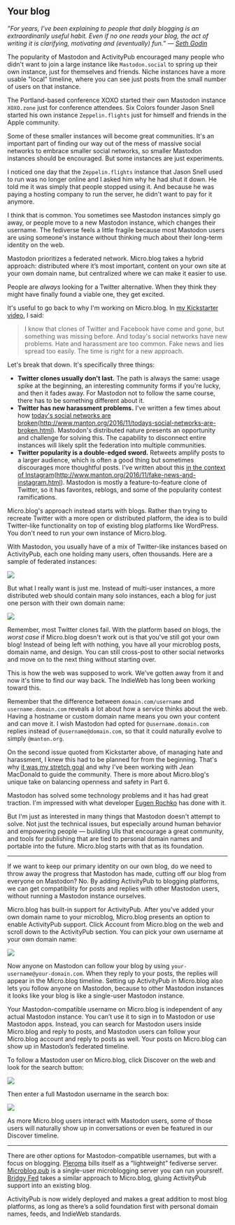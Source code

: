 ## Your blog

_”For years, I’ve been explaining to people that daily blogging is an extraordinarily useful habit. Even if no one reads your blog, the act of writing it is clarifying, motivating and (eventually) fun.” — [Seth Godin][1]_

The popularity of Mastodon and ActivityPub encouraged many people who didn't want to join a large instance like `Mastodon.social` to spring up their own instance, just for themselves and friends. Niche instances have a more usable "local" timeline, where you can see just posts from the small number of users on that instance.

The Portland-based conference XOXO started their own Mastodon instance `XOXO.zone` just for conference attendees. Six Colors founder Jason Snell started his own instance `Zeppelin.flights` just for himself and friends in the Apple community.

Some of these smaller instances will become great communities. It's an important part of finding our way out of the mess of massive social networks to embrace smaller social networks, so smaller Mastodon instances should be encouraged. But some instances are just experiments.

I noticed one day that the `Zeppelin.flights` instance that Jason Snell used to run was no longer online and I asked him why he had shut it down. He told me it was simply that people stopped using it. And because he was paying a hosting company to run the server, he didn't want to pay for it anymore.

I think that is common. You sometimes see Mastodon instances simply go away, or people move to a new Mastodon instance, which changes their username. The fediverse feels a little fragile because most Mastodon users are using someone's instance without thinking much about their long-term identity on the web.

Mastodon prioritizes a federated network. Micro.blog takes a hybrid approach: distributed where it’s most important, content on your own site at your own domain name, but centralized where we can make it easier to use.

People are _always_ looking for a Twitter alternative. When they think they might have finally found a viable one, they get excited.

It's useful to go back to why I'm working on Micro.blog. In [my Kickstarter video][2], I said:

> I know that clones of Twitter and Facebook have come and gone, but something was missing before. And today's social networks have new problems. Hate and harassment are too common. Fake news and lies spread too easily. The time is right for a new approach.

Let's break that down. It's specifically three things:

* **Twitter clones usually don't last.** The path is always the same: usage spike at the beginning, an interesting community forms if you're lucky, and then it fades away. For Mastodon not to follow the same course, there has to be something different about it.
* **Twitter has new harassment problems.** I've written a few times about how [today's social networks are broken]()(http://www.manton.org/2016/11/todays-social-networks-are-broken.html). Mastodon's distributed nature presents an opportunity and challenge for solving this. The capability to disconnect entire instances will likely split the federation into multiple communities.
* **Twitter popularity is a double-edged sword.** Retweets amplify posts to a larger audience, which is often a good thing but sometimes discourages more thoughtful posts. I've written about this [in the context of Instagram]()(http://www.manton.org/2016/11/fake-news-and-instagram.html). Mastodon is mostly a feature-to-feature clone of Twitter, so it has favorites, reblogs, and some of the popularity contest ramifications.

Micro.blog's approach instead starts with blogs. Rather than trying to recreate Twitter with a more open or distributed platform, the idea is to build Twitter-like functionality on top of existing blog platforms like WordPress. You don't need to run your own instance of Micro.blog.

With Mastodon, you usually have of a mix of Twitter-like instances based on ActivityPub, each one holding many users, often thousands. Here are a sample of federated instances:

![][image-1]

But what I really want is just me. Instead of multi-user instances, a more distributed web should contain many solo instances, each a blog for just one person with their own domain name:

![][image-2]

Remember, most Twitter clones fail. With the platform based on blogs, the _worst case_ if Micro.blog doesn't work out is that you've still got your own blog! Instead of being left with nothing, you have all your microblog posts, domain name, and design. You can still cross-post to other social networks and move on to the next thing without starting over.

This is how the web was supposed to work. We've gotten away from it and now it's time to find our way back. The IndieWeb has long been working toward this.

Remember that the difference between `domain.com/username` and `username.domain.com` reveals a lot about how a service thinks about the web. Having a hostname or custom domain name means you own your content and can move it. I wish Mastodon had opted for `@username.domain.com` replies instead of `@username@domain.com`, so that it could naturally evolve to simply `@manton.org`.

On the second issue quoted from Kickstarter above, of managing hate and harassment, I knew this had to be planned for from the beginning. That's why [it was my stretch goal][5] and why I've been working with Jean MacDonald to guide the community. There is more about Micro.blog's unique take on balancing openness and safety in Part 6.

Mastodon has solved some technology problems and it has had great traction. I'm impressed with what developer [Eugen Rochko][6] has done with it.

But I'm just as interested in many things that Mastodon doesn't attempt to solve. Not just the technical issues, but especially around human behavior and empowering people — building UIs that encourage a great community, and tools for publishing that are tied to personal domain names and portable into the future. Micro.blog starts with that as its foundation.

---- 

If we want to keep our primary identity on our own blog, do we need to throw away the progress that Mastodon has made, cutting off our blog from everyone on Mastodon? No. By adding ActivityPub to blogging platforms, we can get compatibility for posts and replies with other Mastodon users, without running a Mastodon instance ourselves.

Micro.blog has built-in support for ActivityPub. After you've added your own domain name to your microblog, Micro.blog presents an option to enable ActivityPub support. Click Account from Micro.blog on the web and scroll down to the ActivityPub section. You can pick your own username at your own domain name:

![][image-3]

Now anyone on Mastodon can follow your blog by using `your-username@your-domain.com`. When they reply to your posts, the replies will appear in the Micro.blog timeline. Setting up ActivityPub in Micro.blog also lets you follow anyone on Mastodon, because to other Mastodon instances it looks like your blog is like a single-user Mastodon instance.

Your Mastodon-compatible username on Micro.blog is independent of any actual Mastodon instance. You can’t use it to sign in to Mastodon or use Mastodon apps. Instead, you can search for Mastodon users inside Micro.blog and reply to posts, and Mastodon users can follow your Micro.blog account and reply to posts as well. Your posts on Micro.blog can show up in Mastodon’s federated timeline.

To follow a Mastodon user on Micro.blog, click Discover on the web and look for the search button:

![][image-4]

Then enter a full Mastodon username in the search box:

![][image-5]

As more Micro.blog users interact with Mastodon users, some of those users will naturally show up in conversations or even be featured in our Discover timeline.

---- 

There are other options for Mastodon-compatible usernames, but with a focus on blogging. [Pleroma][7] bills itself as a “lightweight” fediverse server. [Microblog.pub][8] is a single-user microblogging server you can run yoursrelf. [Bridgy Fed][9] takes a similar approach to Micro.blog, gluing ActivityPub support into an existing blog.

ActivityPub is now widely deployed and makes a great addition to most blog platforms, as long as there’s a solid foundation first with personal domain names, feeds, and IndieWeb standards.

[1]:	https://seths.blog/2018/10/the-first-1000-are-the-most-difficult/
[2]:	https://www.kickstarter.com/projects/manton/indie-microblogging-owning-your-short-form-writing
[5]:	https://www.kickstarter.com/projects/manton/indie-microblogging-owning-your-short-form-writing/posts/1785295
[6]:	https://hackernoon.com/@Gargron
[7]:	https://pleroma.social
[8]:	https://github.com/tsileo/microblog.pub
[9]:	https://fed.brid.gy

[image-1]:	https://book.micro.blog/uploads/2022/1dacc8e099.png
[image-2]:	https://book.micro.blog/uploads/2022/289471261d.png
[image-3]:	https://book.micro.blog/uploads/2020/06ea8b4570.png
[image-4]:	https://book.micro.blog/uploads/2020/1604f51c3b.png
[image-5]:	https://book.micro.blog/uploads/2020/7732a61ebf.png